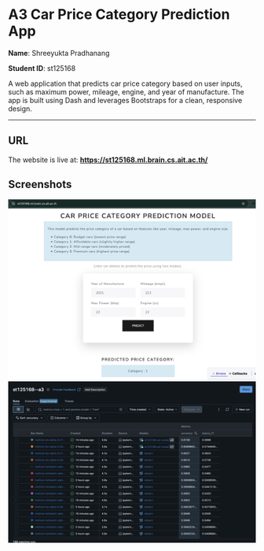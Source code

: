 # A3 Car Price Category Prediction App

**Name**: Shreeyukta Pradhanang

**Student ID**: st125168

A web application that predicts car price category based on user inputs, such as maximum power, mileage, engine, and year of manufacture. The app is built using Dash and leverages Bootstraps for a clean, responsive design.

---

## URL

The website is live at: **https://st125168.ml.brain.cs.ait.ac.th/**

## Screenshots

![alt text](snapshots/image1.png)
![alt text](snapshots/image.png)
